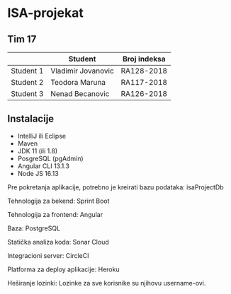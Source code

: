# ISA-projekat

<h2>Tim 17</h2>
<table>
  <thead>
    <th></th>
    <th>Student</th>
    <th>Broj indeksa</th>
  </thead>
  <tbody>
    <tr>
      <td>Student 1</td>
      <td>Vladimir Jovanovic</td>
      <td>RA128-2018</td>
    </tr>
    <tr>
      <td>Student 2</td>
      <td>Teodora Maruna</td>
      <td>RA117-2018</td>
    </tr>
    <tr>
      <td>Student 3</td>
      <td>Nenad Becanovic</td>
      <td>RA126-2018</td>
    </tr>
  </tbody>
</table>


## Instalacije
<ul>
  <li>IntelliJ ili Eclipse</li>
  <li>Maven</li>
  <li>JDK 11 (ili 1.8)</li>
  <li>PosgreSQL (pgAdmin)</li>
  <li>Angular CLI 13.1.3</li>
  <li>Node JS 16.13</li>
</ul>

Pre pokretanja aplikacije, potrebno je kreirati bazu podataka: isaProjectDb

Tehnologija za bekend:
Sprint Boot

Tehnologija za frontend:
Angular

Baza:
PostgreSQL

Statička analiza koda:
Sonar Cloud

Integracioni server:
CircleCI

Platforma za deploy aplikacije:
Heroku

Heširanje lozinki:
Lozinke za sve korisnike su njihovu username-ovi.